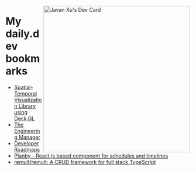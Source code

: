 
<a href="https://app.daily.dev/JavanXU"><img align="right" src="https://api.daily.dev/devcards/e45a150971844cd6959a94bb94e861ea.png?r=quw" width="400" alt="Javan Xu's Dev Card"/></a>

# My daily.dev bookmarks
<!-- daily.dev BOOKMARKS:START -->
- [Spatial-Temporal Visualization Library using Deck.GL](https://app.daily.dev/posts/5c982c7a410cae7923c96983ad0ba657?utm_source=rss&utm_medium=bookmarks&utm_campaign=6ueXw3FRNQzpNtewCDbI6)
- [The Engineering Manager](https://app.daily.dev/posts/hh4U9P-Hg?utm_source=rss&utm_medium=bookmarks&utm_campaign=6ueXw3FRNQzpNtewCDbI6)
- [Developer Roadmaps](https://app.daily.dev/posts/AIMVj_l2N?utm_source=rss&utm_medium=bookmarks&utm_campaign=6ueXw3FRNQzpNtewCDbI6)
- [Planby - React.js based component for schedules and timelines](https://app.daily.dev/posts/rvuxmBhJn?utm_source=rss&utm_medium=bookmarks&utm_campaign=6ueXw3FRNQzpNtewCDbI6)
- [remult/remult: A CRUD framework for full stack TypeScript](https://app.daily.dev/posts/7EoZhCGzr?utm_source=rss&utm_medium=bookmarks&utm_campaign=6ueXw3FRNQzpNtewCDbI6)
<!-- daily.dev BOOKMARKS:END -->
